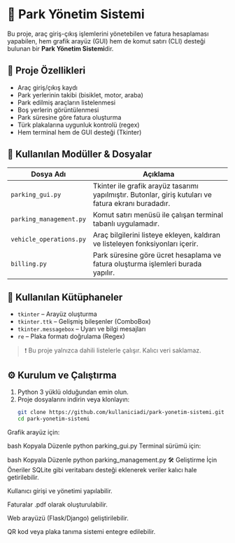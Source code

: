 # 🚗 Park Yönetim Sistemi

Bu proje, araç giriş-çıkış işlemlerini yönetebilen ve fatura hesaplaması yapabilen, hem grafik arayüz (GUI) hem de komut satırı (CLI) desteği bulunan bir **Park Yönetim Sistemi**dir.

## 📌 Proje Özellikleri

- Araç giriş/çıkış kaydı
- Park yerlerinin takibi (bisiklet, motor, araba)
- Park edilmiş araçların listelenmesi
- Boş yerlerin görüntülenmesi
- Park süresine göre fatura oluşturma
- Türk plakalarına uygunluk kontrolü (regex)
- Hem terminal hem de GUI desteği (Tkinter)

## 🧩 Kullanılan Modüller & Dosyalar

| Dosya Adı              | Açıklama |
|------------------------|----------|
| `parking_gui.py`       | Tkinter ile grafik arayüz tasarımı yapılmıştır. Butonlar, giriş kutuları ve fatura ekranı buradadır. |
| `parking_management.py`| Komut satırı menüsü ile çalışan terminal tabanlı uygulamadır. |
| `vehicle_operations.py`| Araç bilgilerini listeye ekleyen, kaldıran ve listeleyen fonksiyonları içerir. |
| `billing.py`           | Park süresine göre ücret hesaplama ve fatura oluşturma işlemleri burada yapılır. |

## 🧪 Kullanılan Kütüphaneler

- `tkinter` – Arayüz oluşturma
- `tkinter.ttk` – Gelişmiş bileşenler (ComboBox)
- `tkinter.messagebox` – Uyarı ve bilgi mesajları
- `re` – Plaka formatı doğrulama (Regex)

> ❗ Bu proje yalnızca dahili listelerle çalışır. Kalıcı veri saklamaz.

## ⚙️ Kurulum ve Çalıştırma

1. Python 3 yüklü olduğundan emin olun.
2. Proje dosyalarını indirin veya klonlayın:
   ```bash
   git clone https://github.com/kullaniciadi/park-yonetim-sistemi.git
   cd park-yonetim-sistemi
Grafik arayüz için:

bash
Kopyala
Düzenle
python parking_gui.py
Terminal sürümü için:

bash
Kopyala
Düzenle
python parking_management.py
🛠️ Geliştirme İçin Öneriler
SQLite gibi veritabanı desteği eklenerek veriler kalıcı hale getirilebilir.

Kullanıcı girişi ve yönetimi yapılabilir.

Faturalar .pdf olarak oluşturulabilir.

Web arayüzü (Flask/Django) geliştirilebilir.

QR kod veya plaka tanıma sistemi entegre edilebilir.
